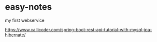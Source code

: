 # easy-notes
my first webservice

https://www.callicoder.com/spring-boot-rest-api-tutorial-with-mysql-jpa-hibernate/

